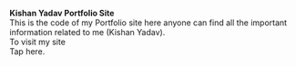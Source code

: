 **Kishan Yadav Portfolio Site**
<br>This is the code of my Portfolio site here anyone can find all the important information related to me (Kishan Yadav).
<br>To visit my site 
<br>Tap here.
